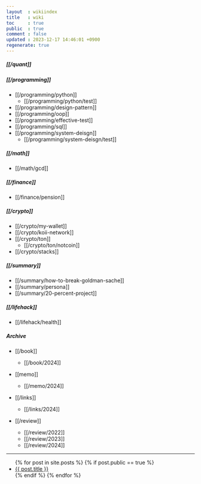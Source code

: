 ```yaml
---
layout  : wikiindex
title   : wiki
toc     : true
public  : true
comment : false
updated : 2023-12-17 14:46:01 +0900
regenerate: true
---
```


##### [[/quant]] 


##### [[/programming]]
* [[/programming/python]]
    * [[/programming/python/test]]
* [[/programming/design-pattern]]
* [[/programming/oop]]
* [[/programming/effective-test]]
* [[/programming/sql]]
* [[/programming/system-deisgn]]
    * [[/programming/system-deisgn/test]]  

##### [[/math]]
* [[/math/gcd]]

##### [[/finance]]
* [[/finance/pension]]

##### [[/crypto]]
* [[/crypto/my-wallet]]
* [[/crypto/koii-network]]
* [[/crypto/ton]]
   * [[/crypto/ton/notcoin]]
* [[/crypto/stacks]]


##### [[/summary]]
* [[/summary/how-to-break-goldman-sache]]
* [[/summary/persona]]
* [[/summary/20-percent-project]]




##### [[/lifehack]]
* [[/lifehack/health]]

##### Archive
* [[/book]]
    * [[/book/2024]]

* [[memo]]
    * [[/memo/2024]]

* [[/links]]
    * [[/links/2024]]

* [[/review]]
    * [[/review/2022]]
    * [[/review/2023]]
    * [[/review/2024]]

---
<div>
    <ul>
{% for post in site.posts %}
    {% if post.public == true %}
        <li>
            <a class="post-link" href="{{ post.url | prepend: site.baseurl }}">
                {{ post.title }}
            </a>
        </li>
    {% endif %}
{% endfor %}
    </ul>
</div>

